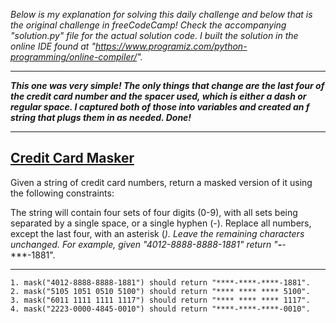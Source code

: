 *Below is my explanation for solving this daily challenge and below that is the original challenge in freeCodeCamp! Check the accompanying "solution.py" file for the actual solution code. I built the solution in the online IDE found at "https://www.programiz.com/python-programming/online-compiler/".*

****

***This one was very simple! The only things that change are the last four of the credit card number and the spacer used, which is either a dash or regular space. I captured both of those into variables and created an f string that plugs them in as needed. Done!***

****

## [Credit Card Masker](https://www.freecodecamp.org/learn/daily-coding-challenge/2025-10-28)

Given a string of credit card numbers, return a masked version of it using the following constraints:

The string will contain four sets of four digits (0-9), with all sets being separated by a single space, or a single hyphen (-).
Replace all numbers, except the last four, with an asterisk (*).
Leave the remaining characters unchanged.
For example, given "4012-8888-8888-1881" return "****-****-****-1881".

****

    1. mask("4012-8888-8888-1881") should return "****-****-****-1881".
    2. mask("5105 1051 0510 5100") should return "**** **** **** 5100".
    3. mask("6011 1111 1111 1117") should return "**** **** **** 1117".
    4. mask("2223-0000-4845-0010") should return "****-****-****-0010".
